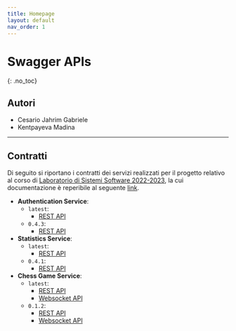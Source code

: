 ```yaml
---
title: Homepage
layout: default
nav_order: 1
---
```


# Swagger APIs
{: .no_toc}

## Autori
- Cesario Jahrim Gabriele
- Kentpayeva Madina

---

## Contratti

Di seguito si riportano i contratti dei servizi realizzati per il progetto
relativo al corso di [Laboratorio di Sistemi Software 2022-2023](https://www.unibo.it/it/didattica/insegnamenti/insegnamento/2022/412677),
la cui documentazione è reperibile al seguente [link](/docs).

- **Authentication Service**:
  - `latest`:
    - [REST API](/swagger-apis/authentication-service/latest/rest)
  - `0.4.3`:
    - [REST API](/swagger-apis/authentication-service/0.4.3/rest)
- **Statistics Service**:
  - `latest`:
    - [REST API](/swagger-apis/statistics-service/latest/rest)
  - `0.4.1`:
    - [REST API](/swagger-apis/statistics-service/0.4.1/rest)
- **Chess Game Service**:
  - `latest`:
    - [REST API](/swagger-apis/chess-game-service/latest/rest)
    - [Websocket API](/swagger-apis/chess-game-service/latest/async)
  - `0.1.2`:
    - [REST API](/swagger-apis/chess-game-service/0.1.2/rest)
    - [Websocket API](/swagger-apis/chess-game-service/0.1.2/async)